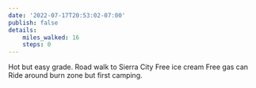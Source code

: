 ```yaml
---
date: '2022-07-17T20:53:02-07:00'
publish: false
details:
    miles_walked: 16
    steps: 0
---
```

Hot but easy grade. 
Road walk to Sierra City
Free ice cream
Free gas can
Ride around burn zone but first camping. 
